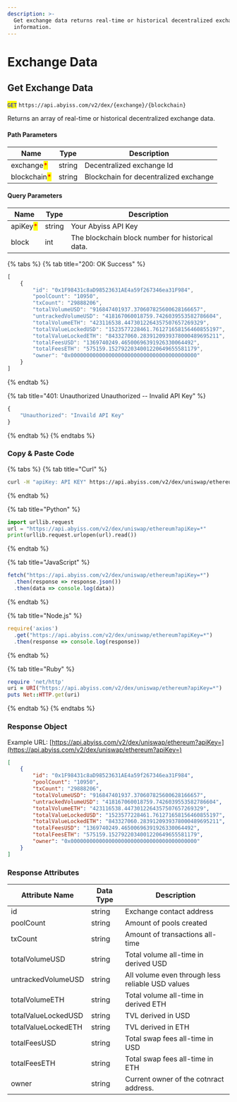 ```yaml
---
description: >-
  Get exchange data returns real-time or historical decentralized exchange
  information.
---
```


# Exchange Data

## Get Exchange Data

<mark style="color:blue;">`GET`</mark> `https://api.abyiss.com/v2/dex/{exchange}/{blockchain}`

Returns an array of real-time or historical decentralized exchange data.

#### Path Parameters

| Name                                         | Type   | Description                           |
| -------------------------------------------- | ------ | ------------------------------------- |
| exchange<mark style="color:red;">\*</mark>   | string | Decentralized exchange Id             |
| blockchain<mark style="color:red;">\*</mark> | string | Blockchain for decentralized exchange |

#### Query Parameters

| Name                                     | Type   | Description                                       |
| ---------------------------------------- | ------ | ------------------------------------------------- |
| apiKey<mark style="color:red;">\*</mark> | string | Your Abyiss API Key                               |
| block                                    | int    | The blockchain block number for historical data.  |

{% tabs %}
{% tab title="200: OK Success" %}
```javascript
[
    {
        "id": "0x1F98431c8aD98523631AE4a59f267346ea31F984",
        "poolCount": "10950",
        "txCount": "29888206",
        "totalVolumeUSD": "916847401937.370607825600628166657",
        "untrackedVolumeUSD": "418167060018759.7426039553582786604",
        "totalVolumeETH": "423116538.4473012264357507657269329",
        "totalValueLockedUSD": "1523577228461.761271658156460855197",
        "totalValueLockedETH": "843327060.2839120939378000489695211",
        "totalFeesUSD": "1369740249.46500696391926330064492",
        "totalFeesETH": "575159.1527922034001220649655581179",
        "owner": "0x0000000000000000000000000000000000000000"
    }
]
```
{% endtab %}

{% tab title="401: Unauthorized Unauthorized -- Invalid API Key" %}
```javascript
{
    "Unauthorized": "Invaild API Key"
}
```
{% endtab %}
{% endtabs %}

### **Copy & Paste Code**

{% tabs %}
{% tab title="Curl" %}
```bash
curl -H "apiKey: API KEY" https://api.abyiss.com/v2/dex/uniswap/ethereum
```
{% endtab %}

{% tab title="Python" %}
```python
import urllib.request
url = "https://api.abyiss.com/v2/dex/uniswap/ethereum?apiKey=*"
print(urllib.request.urlopen(url).read())
```
{% endtab %}

{% tab title="JavaScript" %}
```javascript
fetch("https://api.abyiss.com/v2/dex/uniswap/ethereum?apiKey=*")
  .then(response => response.json())
  .then(data => console.log(data))
```
{% endtab %}

{% tab title="Node.js" %}
```javascript
require('axios')
  .get("https://api.abyiss.com/v2/dex/uniswap/ethereum?apiKey=*")
  .then(response => console.log(response))
```
{% endtab %}

{% tab title="Ruby" %}
```ruby
require 'net/http'
uri = URI("https://api.abyiss.com/v2/dex/uniswap/ethereum?apiKey=*")
puts Net::HTTP.get(uri)
```
{% endtab %}
{% endtabs %}

### **Response Object**

Example URL: [https://api.abyiss.com/v2/dex/uniswap/ethereum?apiKey=](https://api.abyiss.com/v2/dex/uniswap/ethereum?apiKey=)

```json
[
    {
        "id": "0x1F98431c8aD98523631AE4a59f267346ea31F984",
        "poolCount": "10950",
        "txCount": "29888206",
        "totalVolumeUSD": "916847401937.370607825600628166657",
        "untrackedVolumeUSD": "418167060018759.7426039553582786604",
        "totalVolumeETH": "423116538.4473012264357507657269329",
        "totalValueLockedUSD": "1523577228461.761271658156460855197",
        "totalValueLockedETH": "843327060.2839120939378000489695211",
        "totalFeesUSD": "1369740249.46500696391926330064492",
        "totalFeesETH": "575159.1527922034001220649655581179",
        "owner": "0x0000000000000000000000000000000000000000"
    }
]
```

### Response Attributes

| Attribute Name      | Data Type | Description                                      |
| ------------------- | --------- | ------------------------------------------------ |
| id                  | string    | Exchange contact address                         |
| poolCount           | string    | Amount of pools created                          |
| txCount             | string    | Amount of transactions all-time                  |
| totalVolumeUSD      | string    | Total volume all-time in derived USD             |
| untrackedVolumeUSD  | string    | All volume even through less reliable USD values |
| totalVolumeETH      | string    | Total volume all-time in derived ETH             |
| totalValueLockedUSD | string    | TVL derived in USD                               |
| totalValueLockedETH | string    | TVL derived in ETH                               |
| totalFeesUSD        | string    | Total swap fees all-time in USD                  |
| totalFeesETH        | string    | Total swap fees all-time in ETH                  |
| owner               | string    | Current owner of the cotnract address.           |

